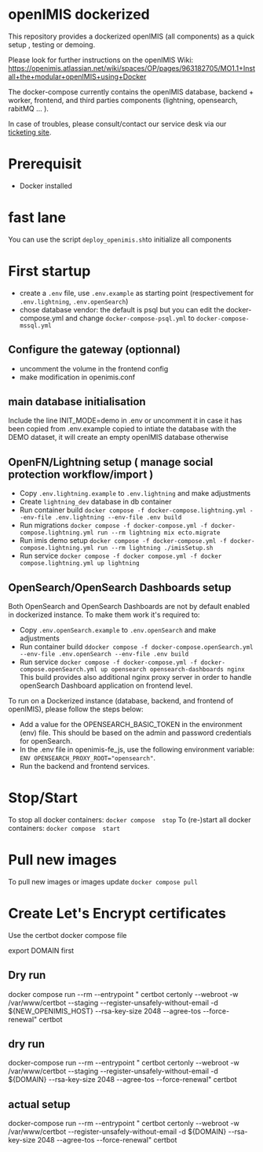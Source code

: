 # openIMIS dockerized

 This repository provides a dockerized openIMIS (all components) as a quick setup , testing or demoing.
 

 Please look for further instructions on the openIMIS Wiki: https://openimis.atlassian.net/wiki/spaces/OP/pages/963182705/MO1.1+Install+the+modular+openIMIS+using+Docker

 
 The docker-compose currently contains the openIMIS database, backend + worker, frontend, and third parties components (lightning, opensearch, rabitMQ ... ).

 

In case of troubles, please consult/contact our service desk via our [ticketing site](https://openimis.atlassian.net/servicedesk/customer).

# Prerequisit
- Docker installed


# fast lane

 You can use the script `deploy_openimis.sh`to initialize all components

# First startup

* create a `.env` file, use `.env.example` as starting point (respectivement for `.env.lightning`, `.env.openSearch`)
* chose database vendor: the default is psql but you can edit the docker-compose.yml and change `docker-compose-psql.yml` to  `docker-compose-mssql.yml`


## Configure the gateway (optionnal)
  
* uncomment the volume in the frontend config
* make modification in openimis.conf


## main database initialisation

Include the line INIT_MODE=demo in .env or uncomment it in case it has been copied from .env.example copied to intiate the database with the DEMO dataset, it will create an empty openIMIS database otherwise


## OpenFN/Lightning setup ( manage social protection workflow/import )

  * Copy `.env.lightning.example` to `.env.lightning` and make adjustments 
  * Create `lightning_dev` database in db container 
  * Run container build `docker compose -f docker-compose.lightning.yml --env-file .env.lightning --env-file .env build`
  * Run migrations `docker compose -f docker-compose.yml -f docker-compose.lightning.yml run --rm lightning mix ecto.migrate`
  * Run imis demo setup `docker compose -f docker-compose.yml -f docker-compose.lightning.yml run --rm lightning ./imisSetup.sh`
  * Run service `docker compose -f docker compose.yml -f docker compose.lightning.yml up lightning`

## OpenSearch/OpenSearch Dashboards setup 
Both OpenSearch and OpenSearch Dashboards are not by default enabled in dockerized instance. To make them work it's required to: 
  * Copy `.env.openSearch.example` to `.env.openSearch` and make adjustments
  * Run container build `ddocker compose -f docker-compose.openSearch.yml --env-file .env.openSearch --env-file .env build`
  * Run service `docker compose -f docker-compose.yml -f docker-compose.openSearch.yml up opensearch opensearch-dashboards nginx`
This build provides also additional nginx proxy server in order to handle openSearch Dashboard application on frontend level. 

To run on a Dockerized instance (database, backend, and frontend of openIMIS), please follow the steps below:
  * Add a value for the OPENSEARCH_BASIC_TOKEN in the environment (env) file. This should be based on the admin and password credentials for openSearch.
  * In the .env file in openimis-fe_js, use the following environment variable: `ENV OPENSEARCH_PROXY_ROOT="opensearch"`.
  * Run the backend and frontend services.

# Stop/Start

To stop all docker containers: `docker compose  stop`
To (re-)start all docker containers: `docker compose  start` 

# Pull new images

To pull new images or images update `docker compose pull` 

# Create Let's Encrypt certificates

Use the certbot docker compose file

export DOMAIN first

## Dry run 
docker compose run --rm --entrypoint "  certbot certonly --webroot -w /var/www/certbot  --staging  --register-unsafely-without-email  -d  ${NEW_OPENIMIS_HOST}    --rsa-key-size 2048     --agree-tos     --force-renewal" certbot

## dry run 
docker-compose run --rm --entrypoint "  certbot certonly --webroot -w /var/www/certbot  --staging  --register-unsafely-without-email  -d  ${DOMAIN}    --rsa-key-size 2048     --agree-tos     --force-renewal" certbot

## actual setup

docker-compose run --rm --entrypoint "  certbot certonly --webroot -w /var/www/certbot    --register-unsafely-without-email  -d  ${DOMAIN}    --rsa-key-size 2048     --agree-tos     --force-renewal" certbot

